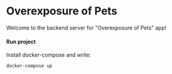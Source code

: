 # Overexposure of Pets

Welcome to the backend server for "Overexposure of Pets" app!


#### Run project
Install docker-compose and write:
```bash
docker-compose up
```